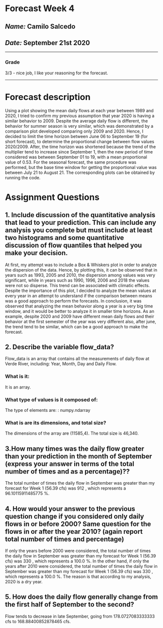 # Forecast Week 4
## *Name:* Camilo Salcedo
## *Date:* September 21st 2020
___
### Grade
3/3 - nice job, I like your reasoning for the forecast.
___

# Forecast description

Using a plot showing the mean daily flows at each year between 1989 and 2020, I tried to confirm my previous assumption that year 2020 is having a similar behavior to 2009. Despite the average daily flow is different, the behavior for summer season is very similar, which was demonstrated by a comparison plot developed comparing only 2009 and 2020. Hence, I decided to limit the time horizon between June 06 to September 19 (for short forecast), to determine the proportional change between flow values 2020/2009. After, the time horizon was shortened because the trend of the multiplier tend to increase since September 1, then the new period of time considered was between September 01 to 19, with a mean proportional value of 0.53. For the seasonal forecast, the same procedure was performed, but the base time window for getting the proportional value was between July 21 to August 21. The corresponding plots can be obtained by running the code.

# Assignment Questions
## 1. Include discussion of the quantitative analysis that lead to your prediction. This can include any analysis you complete but must include at least two histograms and some quantitative discussion of flow quantiles that helped you make your decision.
At first, my attempt was to include a Box & Whiskers plot in order to analyze the dispersion of the data. Hence, by plotting this, it can be observed that in years such as 1993, 2005 and 2010, the dispersion among values was very significant, while in years such as 1990, 1996, 2006 and 2018 the values were not so disperse. This trend can be associated with climatic effects. Despite the importance of this plot, I decided to analyze the mean values at every year in an attempt to understand if the comparison between means was a good approach to perform the forecasts. In conclusion, it was observed that analyzing the mean behavior along a year is a very big time window, and it would be better to analyze it in smaller time horizons. As an example, despite 2020 and 2009 have different mean daily flows and their behavior at the first semester of the year was very different also, after june, the trend tend to be similar, which can be a good approach to make the forecast.

## 2. Describe the variable flow_data?
Flow_data is an array that contains all the measurements of daily flow at Verde River, including: Year, Month, Day and Daily Flow.
### What is it:
It is an array.
### What type of values is it composed of:
The type of elements are: : numpy.ndarray
### What is are its dimensions, and total size?
The dimensions of the array are (11585,4). The total size is 46,340.

## 3.How many times was the daily flow greater than your prediction in the month of September (express your answer in terms of the total number of times and as a percentage)??
The total number of times the daily flow in September was greater than my forecast for Week 1 (56.39 cfs) was 912 , which represents a 96.10115911485775 %.

## 4. How would your answer to the previous question change if you considered only daily flows in or before 2000? Same question for the flows in or after the year 2010? (again report total number of times and percentage)
If only the years before 2000 were considered, the total number of times the daily flow in September was greater than my forecast for Week 1 (56.39 cfs) was 330 , which represents a 100.0 %. In the other hand, if only the years after 2010 were considered, the total number of times the daily flow in September was greater than my forecast for Week 1 (56.39 cfs) was 330 , which represents a 100.0 %. The reason is that according to my analysis, 2020 is a dry year.

## 5. How does the daily flow generally change from the first half of September to the second?
Flow tends to decrease in late September, going from 178.0727083333333 cfs to 168.88400852878465 cfs.
